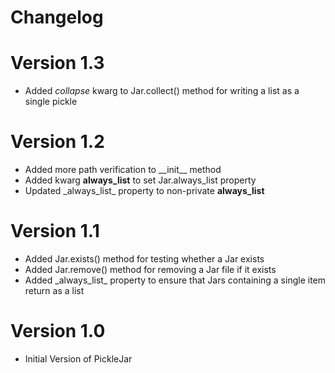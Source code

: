 # Changelog

# Version 1.3
 * Added *collapse* kwarg to Jar.collect() method for writing a list as a single pickle

# Version 1.2
 * Added more path verification to \_\_init__ method
 * Added kwarg **always_list** to set Jar.always_list property
 * Updated \_always_list_ property to non-private **always_list**

# Version 1.1
 * Added Jar.exists() method for testing whether a Jar exists
 * Added Jar.remove() method for removing a Jar file if it exists
 * Added \_always_list_ property to ensure that Jars containing a single item return as a list

# Version 1.0
 * Initial Version of PickleJar
